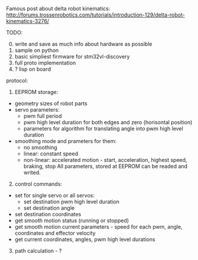 
Famous post about delta robot kinematics:
http://forums.trossenrobotics.com/tutorials/introduction-129/delta-robot-kinematics-3276/

TODO:

0) write and save as much info about hardware as possible
1) sample on python
2) basic simpliest firmware for stm32vl-discovery
3) full proto implementation
4) ? lisp on board

protocol:

1) EEPROM storage:
- geometry sizes of robot parts
- servo parameters:
    - pwm full period
    - pwm high level duration for both edges and zero (horisontal position)
    - parameters for algorithm for translating angle into pwm high level duration
- smoothing mode and prameters for them:
    - no smoothing
    - linear: constant speed
    - non-linear: accelerated motion - start, acceleration, highest speed, braking, stop
All parameters, stored at EEPROM can be readed and writed.

2) control commands:
- set for single servo or all servos:
    - set destination pwm high level duration
    - set destination angle
- set destination coordinates
- get smooth motion status (running or stopped)
- get smooth motion current parameters - speed for each pwm, angle, coordinates and effector velocity
- get current coordinates, angles, pwm high level durations

3) path calculation - ?
